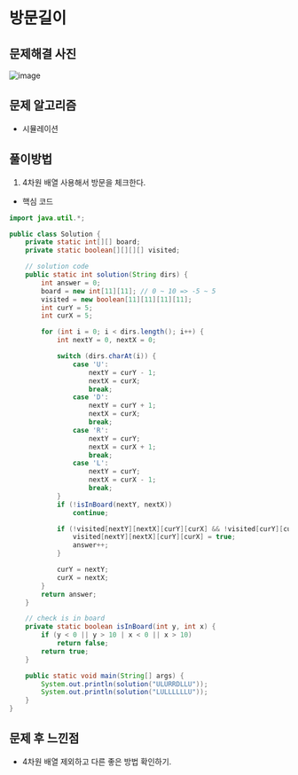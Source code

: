 # 방문길이

## 문제해결 사진

![image](https://user-images.githubusercontent.com/42582516/83409800-1f701700-a450-11ea-8029-28b79f1a3b8a.png)

## 문제 알고리즘

- 시뮬레이션

## 풀이방법

1. 4차원 배열 사용해서 방문을 체크한다.

- 핵심 코드

```java
import java.util.*;

public class Solution {
	private static int[][] board;
	private static boolean[][][][] visited;

	// solution code
	public static int solution(String dirs) {
		int answer = 0;
		board = new int[11][11]; // 0 ~ 10 => -5 ~ 5
		visited = new boolean[11][11][11][11];
		int curY = 5;
		int curX = 5;

		for (int i = 0; i < dirs.length(); i++) {
			int nextY = 0, nextX = 0;

			switch (dirs.charAt(i)) {
				case 'U':
					nextY = curY - 1;
					nextX = curX;
					break;
				case 'D':
					nextY = curY + 1;
					nextX = curX;
					break;
				case 'R':
					nextY = curY;
					nextX = curX + 1;
					break;
				case 'L':
					nextY = curY;
					nextX = curX - 1;
					break;
			}
			if (!isInBoard(nextY, nextX))
				continue;

			if (!visited[nextY][nextX][curY][curX] && !visited[curY][curX][nextY][nextX]) {
				visited[nextY][nextX][curY][curX] = true;
				answer++;
			}

			curY = nextY;
			curX = nextX;
		}
		return answer;
	}

	// check is in board
	private static boolean isInBoard(int y, int x) {
		if (y < 0 || y > 10 | x < 0 || x > 10)
			return false;
		return true;
	}

	public static void main(String[] args) {
		System.out.println(solution("ULURRDLLU"));
		System.out.println(solution("LULLLLLLU"));
	}
}

```

## 문제 후 느낀점

- 4차원 배열 제외하고 다른 좋은 방법 확인하기.
